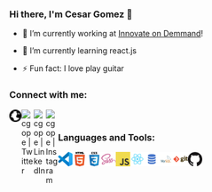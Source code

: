 ### Hi there, I'm Cesar Gomez 👋

- 🔭 I’m currently working at [Innovate on Demmand][innovateod]!

- 🌱 I’m currently learning react.js 

- ⚡ Fun fact: I love play guitar

### Connect with me:

[<img align="left" alt="csargomez.com" width="22px" src="https://raw.githubusercontent.com/iconic/open-iconic/master/svg/globe.svg" />][website]
[<img align="left" alt="cgope | Twitter" width="22px" src="https://cdn.jsdelivr.net/npm/simple-icons@v3/icons/twitter.svg" />][twitter]
[<img align="left" alt="cgope | LinkedIn" width="22px" src="https://cdn.jsdelivr.net/npm/simple-icons@v3/icons/linkedin.svg" />][linkedin]
[<img align="left" alt="cgope | Instagram" width="22px" src="https://cdn.jsdelivr.net/npm/simple-icons@v3/icons/instagram.svg" />][instagram]

</br>

### Languages and Tools:

<img align="left" alt="Visual Studio Code" width="26px" src="https://raw.githubusercontent.com/github/explore/80688e429a7d4ef2fca1e82350fe8e3517d3494d/topics/visual-studio-code/visual-studio-code.png" />
<img align="left" alt="HTML5" width="26px" src="https://raw.githubusercontent.com/github/explore/80688e429a7d4ef2fca1e82350fe8e3517d3494d/topics/html/html.png" />
<img align="left" alt="CSS3" width="26px" src="https://raw.githubusercontent.com/github/explore/80688e429a7d4ef2fca1e82350fe8e3517d3494d/topics/css/css.png" />
<img align="left" alt="Sass" width="26px" src="https://raw.githubusercontent.com/github/explore/80688e429a7d4ef2fca1e82350fe8e3517d3494d/topics/sass/sass.png" />
<img align="left" alt="JavaScript" width="26px" src="https://raw.githubusercontent.com/github/explore/80688e429a7d4ef2fca1e82350fe8e3517d3494d/topics/javascript/javascript.png" />
<img align="left" alt="React" width="26px" src="https://raw.githubusercontent.com/github/explore/80688e429a7d4ef2fca1e82350fe8e3517d3494d/topics/react/react.png" />
<img align="left" alt="SQL" width="26px" src="https://raw.githubusercontent.com/github/explore/80688e429a7d4ef2fca1e82350fe8e3517d3494d/topics/sql/sql.png" />
<img align="left" alt="MySQL" width="26px" src="https://raw.githubusercontent.com/github/explore/80688e429a7d4ef2fca1e82350fe8e3517d3494d/topics/mysql/mysql.png" />
<img align="left" alt="Git" width="26px" src="https://raw.githubusercontent.com/github/explore/80688e429a7d4ef2fca1e82350fe8e3517d3494d/topics/git/git.png" />
<img align="left" alt="GitHub" width="26px" src="https://raw.githubusercontent.com/github/explore/78df643247d429f6cc873026c0622819ad797942/topics/github/github.png" />

[website]: https://csargomez.com
[twitter]: https://twitter.com/cgope?lang=en
[instagram]: https://www.instagram.com/cgope/
[linkedin]: https://www.linkedin.com/in/cgope/
[innovateod]: http://innovateod.com
